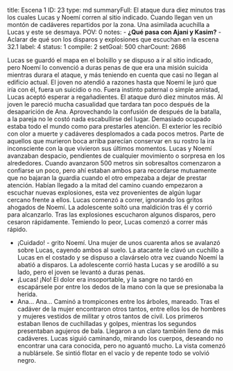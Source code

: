title:          Escena 1
ID:             23
type:           md
summaryFull:    El ataque dura diez minutos tras los cuales Lucas y Noemí corren al sitio indicado. Cuando llegan ven un montón de cadáveres repartidos por la zona. Una asimilada acuchilla a Lucas y este se desmaya.
POV:            0
notes:          - **¿Qué pasa con Ajani y Kasim?**
                - Aclarar de qué son los disparos y explosiones que escuchan en la escena 32.1
label:          4
status:         1
compile:        2
setGoal:        500
charCount:      2686


Lucas se guardó el mapa en el bolsillo y se dispuso a ir al sitio indicado, pero Noemí lo convenció a duras penas de que era una misión suicida mientras durara el ataque, y más teniendo en cuenta que casi no llegan al edificio actual.
El joven no atendió a razones hasta que Noemí le juró que iría con él, fuera un suicidio o no.
Fuera instinto paternal o simple amistad, Lucas aceptó esperar a regañadientes.
El ataque duró diez minutos más. Al joven le pareció mucha casualidad que tardara tan poco después de la desaparición de Ana.
Aprovechando la confusión de después de la batalla, a la pareja no le costó nada escabullirse del lugar. Demasiado ocupado estaba todo el mundo como para prestarles atención.
El exterior les recibió con olor a muerte y cadáveres desplomados a cada pocos metros. Parte de aquellos que murieron boca arriba parecían conservar en su rostro la ira inconsciente con la que vivieron sus últimos momentos.
Lucas y Noemí avanzaban despacio, pendientes de cualquier movimiento o sorpresa en los alrededores. Cuando avanzaron 500 metros sin sobresaltos comenzaron a confiarse un poco, pero ahí estaban ambos para recordarse mutuamente que no bajaran la guardia cuando el otro empezaba a dejar de prestar atención.
Habían llegado a la mitad del camino cuando empezaron a escuchar nuevas explosiones, esta vez provenientes de algún lugar cercano frente a ellos.
Lucas comenzó a correr, ignorando los gritos ahogados de Noemí. La adolescente soltó una maldición tras él y corrió para alcanzarlo.
Tras las explosiones escucharon algunos disparos, pero cesaron rápidamente.
Temiendo lo peor, Lucas comenzó a correr más rápido.
- ¡Cuidado! - grito Noemí.
Una mujer de unos cuarenta años se avalanzó sobre Lucas, cayendo ambos al suelo. La atacante le clavó un cuchillo a Lucas en el costado y se dispuso a clavárselo otra vez cuando Noemí la abatió a disparos.
La adolescente corrió hasta Lucas y se arodilló a su lado, pero el joven se levantó a duras penas.
- ¡Lucas! ¡No!
El dolor era insoportable, y la sangre no tardó en escapársele por entre los dedos de la mano con la que se presionaba la herida.
- Ana... Ana...
Caminó a trompicones entre los árboles, mareado. Tras el cadáver de la mujer encontraron otros tantos, entre ellos los de hombres y mujeres vestidos de militar y otros tantos de civil. Los primeros estaban llenos de cuchilladas y golpes, mientras los segundos presentaban agujeros de bala.
Llegaron a un claro también lleno de más cadáveres.
Lucas siguió caminando, mirando los cuerpos, deseando no encontrar una cara conocida, pero no aguantó mucho.
La vista comenzó a nublársele. Se sintió flotar en el vacío y de repente todo se volvió negro.
